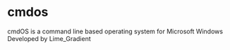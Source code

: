 # cmdos
cmdOS is a command line based operating system for Microsoft Windows
<br>
Developed by Lime_Gradient
